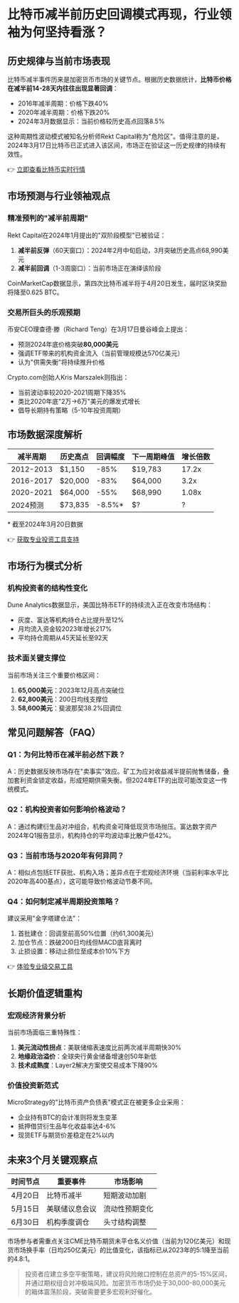 # 比特币减半前历史回调模式再现，行业领袖为何坚持看涨？

## 历史规律与当前市场表现

比特币减半事件历来是加密货币市场的关键节点。根据历史数据统计，**比特币价格在减半前14-28天内往往出现显著回调**：
- 2016年减半周期：价格下跌40%
- 2020年减半周期：价格下跌20%
- 2024年3月数据显示：当前价格较历史高点回落8.5%

这种周期性波动模式被知名分析师Rekt Capital称为"危险区"。值得注意的是，2024年3月17日比特币已正式进入该区间，市场正在验证这一历史规律的持续有效性。

👉 [立即查看比特币实时行情](https://bit.ly/okx_welcome)

## 市场预测与行业领袖观点

### 精准预判的"减半前周期"
Rekt Capital在2024年1月提出的"双阶段模型"已被验证：
1. **减半前反弹**（60天窗口）：2024年2月中旬启动，3月突破历史高点68,990美元
2. **减半前回调**（1-3周窗口）：当前市场正在演绎该阶段

CoinMarketCap数据显示，第四次比特币减半将于4月20日发生，届时区块奖励将降至0.625 BTC。

### 交易所巨头的乐观预期
币安CEO理查德·滕（Richard Teng）在3月17日曼谷峰会上提出：
- 预测2024年底价格突破**80,000美元**
- 强调ETF带来的机构资金流入（当前管理规模达570亿美元）
- 认为"供需失衡"将持续推升价格

Crypto.com创始人Kris Marszalek则指出：
- 当前波动率较2020-2021周期下降35%
- 类比2020年底"2万→6万"美元的爆发式增长
- 倡导长期持有策略（5-10年投资周期）

## 市场数据深度解析

| 减半周期 | 历史高点 | 回调幅度 | 下一周期峰值 | 增长倍数 |
|----------|----------|----------|--------------|----------|
| 2012-2013 | $1,150 | -85% | $19,783 | 17.2x |
| 2016-2017 | $20,000 | -83% | $64,000 | 3.2x |
| 2020-2021 | $64,000 | -55% | $68,990 | 1.08x |
| 2024预测  | $73,835 | -8.5%* | $? | ? |

\* 截至2024年3月20日数据

👉 [获取专业投资工具支持](https://bit.ly/okx_welcome)

## 市场行为模式分析

### 机构投资者的结构性变化
Dune Analytics数据显示，美国比特币ETF的持续流入正在改变市场结构：
- 灰度、富达等机构持仓占比提升至12%
- 月均流入资金较2023年增长217%
- 平均持仓周期从45天延长至92天

### 技术面关键支撑位
当前市场关注三个重要价格区间：
1. **65,000美元**：2023年12月高点突破位
2. **62,800美元**：200日均线支撑位
3. **58,600美元**：斐波那契38.2%回调位

## 常见问题解答（FAQ）

### Q1：为何比特币在减半前必然下跌？
A：历史数据反映市场存在"卖事实"效应。矿工为应对收益减半提前抛售储备，叠加套利资金锁定收益，形成短期供需失衡。但2024年ETF的出现可能改变这一传统模式。

### Q2：机构投资者如何影响价格波动？
A：通过构建衍生品对冲组合，机构资金可降低现货市场抛压。富达数字资产2024年Q1报告显示，机构持仓的平均波动率比散户低42%。

### Q3：当前市场与2020年有何异同？
A：相似点包括ETF获批、机构入场；差异点在于宏观经济环境（当前利率水平比2020年高400基点），这可能导致价格波动节奏不同。

### Q4：如何制定减半周期投资策略？
建议采用"金字塔建仓法"：
1. 首批建仓：回调至前高50%位置（约61,300美元）
2. 加仓节点：跌破200日均线但MACD底背离时
3. 止损设置：移动止损位至成本价10%下方

👉 [体验专业级交易工具](https://bit.ly/okx_welcome)

## 长期价值逻辑重构

### 宏观经济背景分析
当前市场面临三重特殊性：
1. **美元流动性拐点**：美联储缩表速度比前两次减半周期快30%
2. **地缘政治溢价**：全球央行黄金储备增速创50年新低
3. **技术成熟度**：Layer2解决方案使交易成本下降90%

### 价值投资新范式
MicroStrategy的"比特币资产负债表"模式正在被更多企业采用：
- 企业持有BTC的会计准则将发生变革
- 抵押借贷衍生品年化收益率达4-6%
- 现货ETF与期货价差稳定在2%以内

## 未来3个月关键观察点

| 时间节点 | 重要事件 | 市场影响 |
|----------|----------|----------|
| 4月20日 | 比特币减半 | 短期波动加剧 |
| 5月15日 | 美联储议息会议 | 流动性预期变化 |
| 6月30日 | 机构季度调仓 | 头寸结构调整 |

市场参与者需重点关注CME比特币期货未平仓名义价值（当前为120亿美元）和现货市场换手率（日均250亿美元）的比值变化，该指标已从2023年的5:1降至当前的4.8:1。

> 投资者应建立多空平衡策略，建议将风险敞口控制在总资产的5-15%区间，并通过期权组合对冲极端风险。加密货币市场仍处于30,000-80,000美元的箱体震荡阶段，突破需要更多宏观利好催化。